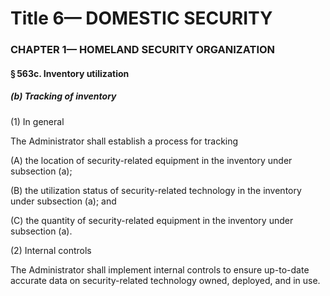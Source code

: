
# Title 6— DOMESTIC SECURITY
### CHAPTER 1— HOMELAND SECURITY ORGANIZATION
#### § 563c. Inventory utilization
##### (b) Tracking of inventory

(1) In general

The Administrator shall establish a process for tracking

(A) the location of security-related equipment in the inventory under subsection (a);

(B) the utilization status of security-related technology in the inventory under subsection (a); and

(C) the quantity of security-related equipment in the inventory under subsection (a).

(2) Internal controls

The Administrator shall implement internal controls to ensure up-to-date accurate data on security-related technology owned, deployed, and in use.
